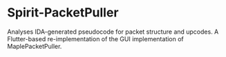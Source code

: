 # Spirit-PacketPuller
Analyses IDA-generated pseudocode for packet structure and upcodes. A Flutter-based re-implementation of the GUI implementation of MaplePacketPuller.
